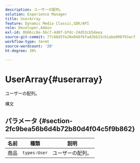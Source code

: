```yaml
---
description: ユーザーの配列。
solution: Experience Manager
title: UserArray
feature: Dynamic Media Classic,SDK/API
role: Developer,Admin
exl-id: 0b06cc8e-5bc7-4d0f-bfdc-24d53cb5deea
source-git-commit: 77c88d5fe20e048f6fad2bb23cb1abe090793acf
workflow-type: tm+mt
source-wordcount: '20'
ht-degree: 30%

---
```


# UserArray{#userarray}

ユーザーの配列。

構文

## パラメータ {#section-2fc9bea56b6d4b72b80d4f04c5f9b862}

| 名前 | 種類 | 説明 |
|---|---|---|
| 商品 | `types:User` | ユーザーの配列。 |
